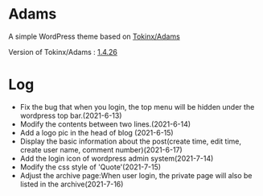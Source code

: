 # Adams
A simple WordPress theme based on [Tokinx/Adams](https://github.com/Tokinx/Adams)

Version of Tokinx/Adams : [1.4.26](https://github.com/Tokinx/Adams/releases/tag/1.4.26)

# Log

- Fix the bug that when you login, the top menu will be hidden under the wordpress top bar.(2021-6-13)
- Modify the contents between two lines.(2021-6-14)
- Add a logo pic in the head of blog (2021-6-15)
- Display the basic information about the post(create time, edit time, create user name, comment number)(2021-6-17)
- Add the login icon of wordpress admin system(2021-7-14)
- Modify the css style of 'Quote'(2021-7-15)
- Adjust the archive page:When user login, the private page will also be listed in the archive(2021-7-16)
